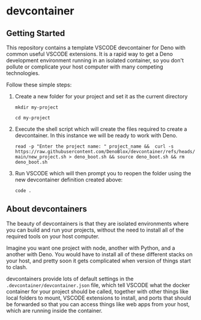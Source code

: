 # devcontainer

## Getting Started 

This repository contains a template VSCODE devcontainer for Deno with common useful VSCODE extensions. It is a rapid way to get a Deno development environment running in an isolated container, so you don't pollute or complicate your host computer with many competing technologies.

Follow these simple steps:

1. Create a new folder for your project and set it as the current directory 
    
    `mkdir my-project`

    `cd my-project`

2. Execute the shell script which will create the files required to create a devcontainer. In this instance we will be ready to work with Deno.

    `read -p "Enter the project name: " project_name &&  curl -s https://raw.githubusercontent.com/DenoBlox/devcontainer/refs/heads/main/new_project.sh > deno_boot.sh && source deno_boot.sh && rm deno_boot.sh` 

3. Run VSCODE which will then prompt you to reopen the folder using the new devcontainer definition created above:

    `code .`

## About devcontainers

The beauty of devcontainers is that they are isolated environments where you can build and run your projects, without the need to install all of the required tools on your host computer.

Imagine you want one project with node, another with Python, and a another with Deno. You would have to install all of these different stacks on your host, and pretty soon it gets complicated when version of things start to clash. 

devcontainers provide lots of default settings in the `.devcontainer/devcontainer.json` file, which tell VSCODE what the docker container for your project should be called, together with other things like local folders to mount, VSCODE extensions to install, and ports that should be forwarded so that you can access things like web apps from your host, which are running inside the container.
